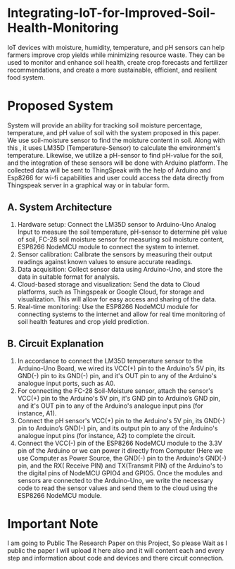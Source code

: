 # Integrating-IoT-for-Improved-Soil-Health-Monitoring
IoT devices with moisture, humidity, temperature, and pH sensors can help farmers improve crop yields while minimizing resource waste. They can be used to monitor and enhance soil health, create crop forecasts and fertilizer recommendations, and create a more sustainable, efficient, and resilient food system.

# Proposed System
System will provide an ability for tracking soil moisture percentage, temperature, and pH value of soil with the system proposed in this paper. We use soil-moisture sensor to find the moisture content in soil. Along with this , it uses LM35D (Temperature-Sensor) to calculate the environment's temperature. Likewise, we utilize a pH-sensor to find pH-value for the soil, and the integration of these sensors will be done with Arduino platform. The collected data will be sent to ThingSpeak with the help of Arduino and Esp8266 for wi-fi capabilities and user could access the data directly from Thingspeak server in a graphical way or in tabular form.

## A. System Architecture
1. Hardware setup: Connect the LM35D sensor to Arduino-Uno Analog Input to measure the soil temperature, pH-sensor to determine pH value of soil, FC-28 soil moisture sensor for measuring soil moisture content, ESP8266 NodeMCU module to connect the system to internet.
2. Sensor calibration: Calibrate the sensors by measuring their output readings against known values to ensure accurate readings.
3. Data acquisition: Collect sensor data using Arduino-Uno, and store the data in suitable format for analysis.
4. Cloud-based storage and visualization: Send the data to Cloud platforms, such as Thingspeak or Google Cloud, for storage and visualization. This will allow for easy access and sharing of the data.
5. Real-time monitoring: Use the ESP8266 NodeMCU module for connecting systems to the 
internet and allow for real time monitoring of soil health features and crop yield prediction.

## B. Circuit Explanation
1. In accordance to connect the LM35D temperature sensor to the Arduino-Uno Board, we wired its VCC(+) pin to the Arduino's 5V pin, its GND(-) pin to its GND(-) pin, and it's OUT pin to any of the Arduino's analogue input ports, such as A0.
2. For connecting the FC-28 Soil-Moisture sensor, attach the sensor's VCC(+) pin to the Arduino's 5V pin, it's GND pin to Arduino’s GND pin, and it's OUT pin to any of the Arduino's analogue input pins (for instance, A1).
3. Connect the pH sensor's VCC(+) pin to the Arduino's 5V pin, its GND(-) pin to Arduino’s GND(-) pin, and its output pin to any of the Arduino's analogue input pins (for instance, A2) to complete the circuit.
4. Connect the VCC(-) pin of the ESP8266 NodeMCU module to the 3.3V pin of the Arduino or we can power it directly from Computer (Here we use Computer as Power Source, the GND(-) pin to the Arduino's GND(-) pin, and the RX( Receive PIN) and TX(Transmit PIN) of the Arduino's to the digital pins of NodeMCU GPIO4 and GPIO5.
Once the modules and sensors are connected to the Arduino-Uno, we write the necessary code to 
read the sensor values and send them to the cloud using the ESP8266 NodeMCU module.

# Important Note
I am going to Public The Research Paper on this Project, So please Wait as I public the paper I will upload it here also and it will content each and every step and information about code and devices and there circuit connection.
